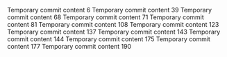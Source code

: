 Temporary commit content 6
Temporary commit content 39
Temporary commit content 68
Temporary commit content 71
Temporary commit content 81
Temporary commit content 108
Temporary commit content 123
Temporary commit content 137
Temporary commit content 143
Temporary commit content 144
Temporary commit content 175
Temporary commit content 177
Temporary commit content 190
